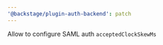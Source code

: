 ```yaml
---
'@backstage/plugin-auth-backend': patch
---
```


Allow to configure SAML auth `acceptedClockSkewMs`
